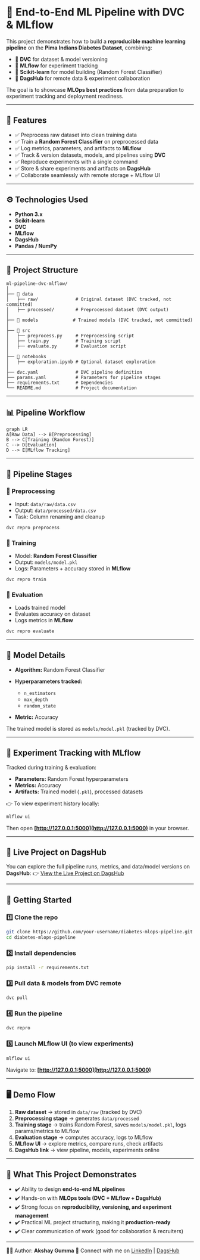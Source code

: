 # 🧩 End-to-End ML Pipeline with DVC & MLflow

This project demonstrates how to build a **reproducible machine learning pipeline** on the **Pima Indians Diabetes Dataset**, combining:

* 🔹 **DVC** for dataset & model versioning
* 🔹 **MLflow** for experiment tracking
* 🔹 **Scikit-learn** for model building (Random Forest Classifier)
* 🔹 **DagsHub** for remote data & experiment collaboration

The goal is to showcase **MLOps best practices** from data preparation to experiment tracking and deployment readiness.

---

## 🚀 Features

* ✅ Preprocess raw dataset into clean training data
* ✅ Train a **Random Forest Classifier** on preprocessed data
* ✅ Log metrics, parameters, and artifacts to **MLflow**
* ✅ Track & version datasets, models, and pipelines using **DVC**
* ✅ Reproduce experiments with a single command
* ✅ Store & share experiments and artifacts on **DagsHub**
* ✅ Collaborate seamlessly with remote storage + MLflow UI

---

## ⚙️ Technologies Used

* **Python 3.x**
* **Scikit-learn**
* **DVC**
* **MLflow**
* **DagsHub**
* **Pandas / NumPy**

---

## 📂 Project Structure

```
ml-pipeline-dvc-mlflow/
│
├── 📂 data
│   ├── raw/              # Original dataset (DVC tracked, not committed)
│   ├── processed/        # Preprocessed dataset (DVC output)
│
├── 📂 models             # Trained models (DVC tracked, not committed)
│
├── 📂 src
│   ├── preprocess.py     # Preprocessing script
│   ├── train.py          # Training script
│   ├── evaluate.py       # Evaluation script
│
├── 📂 notebooks
│   ├── exploration.ipynb # Optional dataset exploration
│
├── dvc.yaml              # DVC pipeline definition
├── params.yaml           # Parameters for pipeline stages
├── requirements.txt      # Dependencies
└── README.md             # Project documentation
```

---

## 📊 Pipeline Workflow

```mermaid
graph LR
A[Raw Data] --> B[Preprocessing]
B --> C[Training (Random Forest)]
C --> D[Evaluation]
D --> E[MLflow Tracking]
```

---

## 🔎 Pipeline Stages

### 🔹 Preprocessing

* Input: `data/raw/data.csv`
* Output: `data/processed/data.csv`
* Task: Column renaming and cleanup

```bash
dvc repro preprocess
```

### 🔹 Training

* Model: **Random Forest Classifier**
* Output: `models/model.pkl`
* Logs: Parameters + accuracy stored in **MLflow**

```bash
dvc repro train
```

### 🔹 Evaluation

* Loads trained model
* Evaluates accuracy on dataset
* Logs metrics in **MLflow**

```bash
dvc repro evaluate
```

---

## 🧠 Model Details

* **Algorithm:** Random Forest Classifier
* **Hyperparameters tracked:**

  * `n_estimators`
  * `max_depth`
  * `random_state`
* **Metric:** Accuracy

The trained model is stored as `models/model.pkl` (tracked by DVC).

---

## 🔬 Experiment Tracking with MLflow

Tracked during training & evaluation:

* **Parameters:** Random Forest hyperparameters
* **Metrics:** Accuracy
* **Artifacts:** Trained model (`.pkl`), processed datasets

👉 To view experiment history locally:

```bash
mlflow ui
```

Then open **[http://127.0.0.1:5000](http://127.0.0.1:5000)** in your browser.

---

## 🔗 Live Project on DagsHub

You can explore the full pipeline runs, metrics, and data/model versions on **DagsHub**:
👉 [View the Live Project on DagsHub](https://dagshub.com/akshaygumma/ml-pipeline)

---

## 📌 Getting Started

### 1️⃣ Clone the repo

```bash
git clone https://github.com/your-username/diabetes-mlops-pipeline.git
cd diabetes-mlops-pipeline
```

### 2️⃣ Install dependencies

```bash
pip install -r requirements.txt
```

### 3️⃣ Pull data & models from DVC remote

```bash
dvc pull
```

### 4️⃣ Run the pipeline

```bash
dvc repro
```

### 5️⃣ Launch MLflow UI (to view experiments)

```bash
mlflow ui
```

Navigate to: **[http://127.0.0.1:5000](http://127.0.0.1:5000)**

---

## 🖥️ Demo Flow

1. **Raw dataset** → stored in `data/raw` (tracked by DVC)
2. **Preprocessing stage** → generates `data/processed`
3. **Training stage** → trains Random Forest, saves `models/model.pkl`, logs params/metrics to MLflow
4. **Evaluation stage** → computes accuracy, logs to MLflow
5. **MLflow UI** → explore metrics, compare runs, check artifacts
6. **DagsHub link** → view pipeline, models, experiments online

---

## 🌟 What This Project Demonstrates

* ✔️ Ability to design **end-to-end ML pipelines**
* ✔️ Hands-on with **MLOps tools (DVC + MLflow + DagsHub)**
* ✔️ Strong focus on **reproducibility, versioning, and experiment management**
* ✔️ Practical ML project structuring, making it **production-ready**
* ✔️ Clear communication of work (good for collaboration & recruiters)

---

👨‍💻 Author: **Akshay Gumma**
🔗 Connect with me on [LinkedIn](https://www.linkedin.com/) | [DagsHub](https://dagshub.com/akshaygumma/ml-pipeline)
